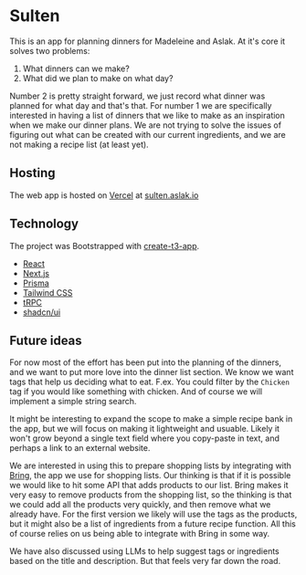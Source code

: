 # Sulten

This is an app for planning dinners for Madeleine and Aslak.
At it's core it solves two problems:

1. What dinners can we make?
2. What did we plan to make on what day?

Number 2 is pretty straight forward, we just record what dinner was planned for what day and that's that.
For number 1 we are specifically interested in having a list of dinners that we like to make as an inspiration when we make our dinner plans.
We are not trying to solve the issues of figuring out what can be created with our current ingredients, and we are not making a recipe list (at least yet).

## Hosting

The web app is hosted on [Vercel](https://vercel.com/) at [sulten.aslak.io](https://sulten.aslak.io/)

## Technology

The project was Bootstrapped with [create-t3-app](https://create.t3.gg/).

- [React](https://react.dev/)
- [Next.js](https://nextjs.org)
- [Prisma](https://prisma.io)
- [Tailwind CSS](https://tailwindcss.com)
- [tRPC](https://trpc.io)
- [shadcn/ui](https://ui.shadcn.com/)

## Future ideas

For now most of the effort has been put into the planning of the dinners, and we want to put more love into the dinner list section.
We know we want tags that help us deciding what to eat.
F.ex. You could filter by the `Chicken` tag if you would like something with chicken.
And of course we will implement a simple string search.

It might be interesting to expand the scope to make a simple recipe bank in the app, but we will focus on making it lightweight and usuable.
Likely it won't grow beyond a single text field where you copy-paste in text, and perhaps a link to an external website.

We are interested in using this to prepare shopping lists by integrating with [Bring](https://www.getbring.com/), the app we use for shopping lists.
Our thinking is that if it is possible we would like to hit some API that adds products to our list.
Bring makes it very easy to remove products from the shopping list, so the thinking is that we could add all the products very quickly, and then remove what we already have.
For the first version we likely will use the tags as the products, but it might also be a list of ingredients from a future recipe function.
All this of course relies on us being able to integrate with Bring in some way.

We have also discussed using LLMs to help suggest tags or ingredients based on the title and description.
But that feels very far down the road.
